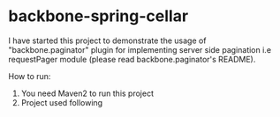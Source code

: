 # backbone-spring-cellar

I have started this project to demonstrate the usage of "backbone.paginator" plugin for implementing server side pagination
i.e requestPager module (please read backbone.paginator's README).

How to run:
1) You need Maven2 to run this project
2) Project used following 

